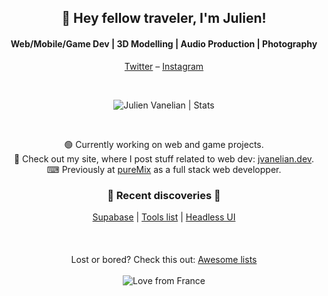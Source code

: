 <h2 align="center">👋 Hey fellow traveler, I'm Julien!</h2>
<h4 align="center">Web/Mobile/Game Dev | 3D Modelling | Audio Production | Photography</h4>

<p align="center">
  <a href="https://twitter.com/julienvanelian">Twitter</a> – 
  <a href="https://www.instagram.com/julienvanelian/">Instagram</a>
</p>

<br/>
  
<p align="center">
  <img align="center" alt="Julien Vanelian | Stats" src="https://github-readme-stats.vercel.app/api?username=julienvanelian&show_icons=true&theme=dracula"/>
</p>

<br/>

<p align="center">
  🟢 Currently working on web and game projects.<br/>
  📢 Check out my site, where I post stuff related to web dev: <a href="https://jvanelian.dev">jvanelian.dev</a>.<br/>
  ⌨ Previously at <a href="https://puremix.net">pureMix</a> as a full stack web developper.
</p>

<h3 align="center">🌟 Recent discoveries 🌟</h3>

<p align="center">
  <a href="https://supabase.io">Supabase</a> | 
  <a href="https://github.com/everestpipkin/tools-list">Tools list</a> | 
  <a href="https://headlessui.dev/">Headless UI</a>
  <br/>
  <br/>
  <br/>
  <br/>
  Lost or bored? Check this out: <a href="https://github.com/sindresorhus/awesome">Awesome lists</a>
  <br/>
  <br/>
  <img align="center" alt="Love from France" src="https://img.shields.io/badge/%E2%9D%A4%EF%B8%8F-%20from%20France-red?style=for-the-badge"/>
</p>
